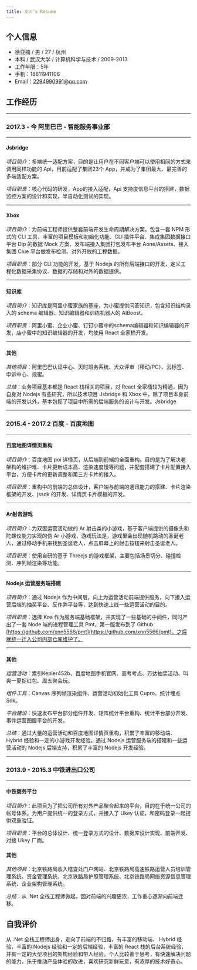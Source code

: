 ```yaml
---
title: Xnn's Resume
---
```


## 个人信息

- 徐亚楠 / 男 / 27 / 杭州
- 本科 / 武汉大学 / 计算机科学与技术 / 2009-2013
- 工作年限：5年
- 手机：18611941106
- Email：2294990991@qq.com

## 工作经历

---

### 2017.3 - 今 阿里巴巴 - 智能服务事业部

---

#### Jsbridge

*项目简介*：多端统一适配方案，目的是让用户在不同客户端可以使用相同的方式来调用同样功能的 Api，目前适配了集团23个 App，并成为了集团最大、最完善的多端适配方案。

*项目职责*：核心代码的研发，App的接入适配，Api 支持度信息平台的搭建，数据监控方案的设计和实现，半自动化测试的实现。

---

#### Xbox

*项目简介*：为前端工程师提供整套前端开发生命周期解决方案。包含一套 NPM 形式的 CLI 工具、丰富的项目模板和初始化功能、CLI 插件平台、集成集团数据接口平台 Dip 的数据 Mock 方案、发布端接入集团打包发布平台 Aone/Assets、接入集团 Clue 平台做发布检测、对外开放的工程数据。

*项目职责*：部分 CLI 功能的开发，基于 Nodejs 的所有后端接口的开发，定义工程化数据采集协议、数据的存储和对外的数据提供。

---

#### 知识库

*项目简介*：知识库是阿里小蜜家族的基座，为小蜜提供问答知识，包含知识结构录入的 schema 编辑器、知识编辑器和训练机器人的 AIBoost。

*项目职责*：阿里小蜜、企业小蜜、钉钉小蜜中的schema编辑器和知识编辑器的开发，店小蜜中的知识编辑器的开发，均使用 React 全家桶开发。

---

#### 其他

*其他项目*：阿里巴巴认证中心、天时班务系统、大众评审（移动/PC）、云标签、申诉中心、规蜜。

*总结*：业务项目基本都是 React 栈相关的项目，对 React 全家桶较为精通，因为自身对 Nodejs 有些研究，所以技术项目 Jsbridge 和 Xbox 中，除了项目本身前端的开发以外，基本包揽了项目中所需的后端服务的设计与开发。Jsbridge 

---

### 2015.4 - 2017.2 百度 - 百度地图

---

#### 百度地图详情页重构

*项目简介*：百度地图 poi 详情页，从后端到前端的全面重构。目的是为了解决老架构的维护难、卡片更新成本高、渲染速度慢等问题，并配套搭建了卡片配置接入平台，方便卡片的更新调整和第三方卡片的接入。

*项目职责*：重构中的前端的总体设计，客户端与前端的通讯能力的搭建、卡片渲染框架的开发、jssdk 的开发、详情页卡片模板的开发。

---

#### Ar射击游戏

*项目简介*：为双蛋运营活动做的 Ar 射击类的小游戏，基于客户端提供的摄像头和陀螺仪能力实现的伪 Ar 小游戏，游戏玩法是，游戏里会出现随机跳动的圣诞老人，通过移动手机来找到圣诞老人，点击屏幕上的射击按钮来射击圣诞老人。

*项目职责*：使用自研的基于 Threejs 的游戏框架，主要包括场景切分、碰撞检测、序列帧渲染等功能。

---

#### Nodejs 运营服务端搭建

*项目简介*：通过 Nodejs 作为中间层，向上为运营活动前端提供服务，向下接入运营后端的抽奖平台、反作弊平台等，达到快速上线一些运营活动的目的。

*项目职责*：选择 Koa 作为服务端基础框架，并实现了一些基础的中间件，同时产出了一套 Node 端的进程管理工具 Pmt，第一版发布到了 Github [https://github.com/xnn5566/pmt](https://github.com/xnn5566/pmt)，之后就统一迁入公司内部仓库维护了。

---

#### 其他

*运营活动*：索引Kepler452b、百度地图手机官网、高考考点、万达抽奖活动、叫爽一夏捉红包、周五聚会玩。

*组件工具*：Canvas 序列帧渲染组件、运营活动初始化工具 Cupro、统计埋点 Sdk。

*平台建设*：快速发布平台部分组件开发、矩阵统计平台重构、统计平台部分开发、事件运营图层平台的开发。

*总结*：通过大量的运营活动和百度地图详情页重构，积累了丰富的移动端、 Hybrid 经验和一定的小游戏开发经验。通过 Nodejs 运营服务端的搭建和一些运营活动的 Nodejs 后端支持，积累了丰富的 Nodejs 开发经验。

---

### 2013.9 - 2015.3 中铁进出口公司

---

#### 中铁商务平台

*项目简介*：此项目为了把公司所有对外产品聚合起来的平台，目的在于统一公司的帐号体系，为用户提供统一的登录方式，并接入了 Ukey 认证，和密码登录一起提供双重验证。

*项目职责*：平台的总体设计、统一登录方式的设计、数据库设计实现、前端开发、对接 Ukey 厂商。

#### 其他

*其他项目*：北京铁路局收入稽查处门户网站、北京铁路局高速铁路运营人员培训管理系统、资金管理系统、北京铁路局护照管理系统、北京铁路局网络资源信息管理系统、企业架构管理系统。

*总结*：从 .Net 全栈工程师做起，因对前端的兴趣更浓，工作重心逐渐向前端迁移。

## 自我评价

从 .Net 全栈工程师出身，走向了前端的不归路，有丰富的移动端、 Hybrid 经验，丰富的 Nodejs 经验和一定的后端经验，丰富的 React 栈的后台系统经验，并有一定的大型项目的架构经验和带人经验。个人比较善于思考，有快速解决问题的能力，乐于推动产品体验的改进，喜欢研究新鲜玩意，有浓厚的技术好奇心。
